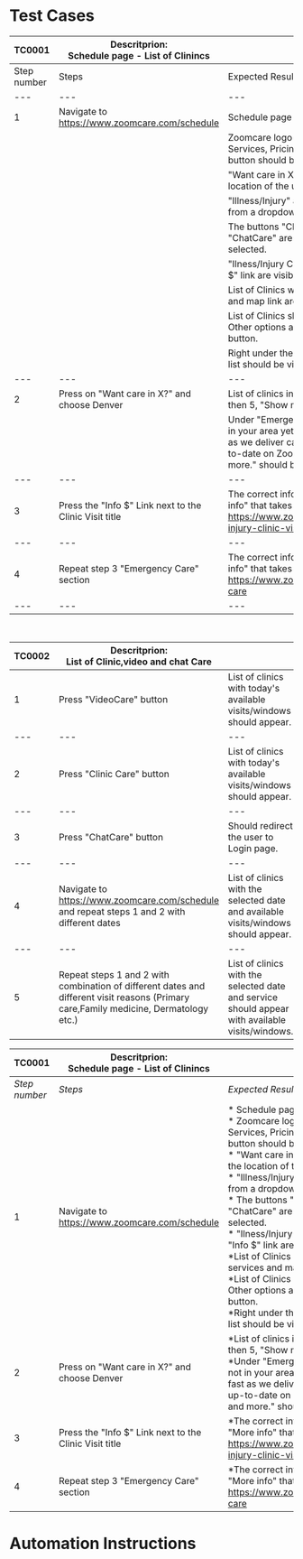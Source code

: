 # Test Cases

| TC0001      | Descritprion: <br /> Schedule page - List of Clinincs |                                                                                                      |
|        ---  |                         ---                    |                                          ---                                                         |
| Step number | Steps                                          | Expected Results                                                                                     | 
| --- | --- | --- |
| 1           | Navigate to https://www.zoomcare.com/schedule  | Schedule page should be shown                                                                       |
|             |                                                | Zoomcare logo top-right, Schedule, Locations, Services, Pricing & Insurance links and Login button should be visible.|
|             |                                                | "Want care in X?" should be shown based on the location of the user.                                |
|             |                                                | "Illness/Injury" and "Today" shown by default from a dropdown menu.                                 |
|             |                                                | The buttons "Clinic Care", "VideoCare" and "ChatCare" are visible, "Clinic Care" button is selected.|
|             |                                                | "Ilness/Injury Clinic visit title, followed by the "Info $" link are visiblle.                    |
|             |                                                | List of Clinics with available times, clicnic services and map link are visible.                    |
|             |                                                | List of Clinics should contain 5 or less options - Other options are ihdden under the "Show More" button.|
|             |                                                | Right under the list of clinics, "Emergency Care" list should be visible followed by the "Info $" link.|                                                                                               |
| --- | --- | --- |
| 2           | Press on "Want care in X?" and choose Denver   | List of clinics in Denver should appear - If less then 5, "Show more" button should not be visible. |
|             |                                                | Under "Emergency Care" the message "We're not in your area yet—but we're growing almost as fast as we deliver care! Follow us on social to stay up-to-date on ZoomCare news, announcements and more." should be visible.|                                                 
| --- | --- | --- |
| 3           | Press the "Info $" Link next to the Clinic Visit title| The correct info should appear with the link "More info" that takes the user to the page https://www.zoomcare.com/services/illness-injury-clinic-visit                                       |
| --- | --- | --- |
| 4           | Repeat step 3 "Emergency Care" section         | The correct info should appear with the link "More info" that takes the user to the page https://www.zoomcare.com/services/emergency-care                                                     |
| --- | --- | --- |

<br />

| TC0002      | Descritprion: <br /> List of Clinic,video and chat Care|                                                                                              |
|        ---  |                         ---                    |                                          ---                                                         |
| 1 | Press "VideoCare" button | List of clinics with today's available visits/windows should appear.|
| --- | --- | --- |
|2| Press "Clinic Care" button|  List of clinics with today's available visits/windows should appear.|
| --- | --- | --- |
|3| Press "ChatCare" button| Should redirect the user to Login page.|
| --- | --- | --- |
|4| Navigate to https://www.zoomcare.com/schedule and repeat steps 1 and 2 with different dates|  List of clinics with the selected date and available visits/windows should appear.
| --- | --- | --- |
|5| Repeat steps 1 and 2 with combination of different dates and different visit reasons (Primary care,Family medicine, Dermatology etc.)|  List of clinics with the selected date and service should appear with available visits/windows.



| TC0001      | Descritprion: <br /> Schedule page - List of Clinincs |                                                                                                      |
|        ---  |                         ---                    |                                          ---                                                         |
| *Step number* | *Steps*                                          | *Expected Results*                                                                                     | 
| 1           | Navigate to https://www.zoomcare.com/schedule  | * Schedule page should be shown <br />* Zoomcare logo top-right, Schedule, Locations, Services, Pricing & Insurance links and Login button should be visible.<br /> * "Want care in X?" should be shown based on the location of the user.<br /> * "Illness/Injury" and "Today" shown by default from a dropdown menu. <br />* The buttons "Clinic Care", "VideoCare" and "ChatCare" are visible, "Clinic Care" button is selected.<br /> *  "Ilness/Injury Clinic visit title, followed by the "Info $" link are visiblle. <br />*List of Clinics with available times, clicnic services and map link are visible. <br />*List of Clinics should contain 5 or less options - Other options are ihdden under the "Show More" button. <br />*Right under the list of clinics, "Emergency Care" list should be visible followed by the "Info $" link.|                                                         
| 2           | Press on "Want care in X?" and choose Denver   | *List of clinics in Denver should appear - If less then 5, "Show more" button should not be visible. <br />*Under "Emergency Care" the message "We're not in your area yet—but we're growing almost as fast as we deliver care! Follow us on social to stay up-to-date on ZoomCare news, announcements and more." should be visible.|                                                 
| 3           | Press the "Info $" Link next to the Clinic Visit title| *The correct info should appear with the link "More info" that takes the user to the page https://www.zoomcare.com/services/illness-injury-clinic-visit                                       |
| 4           | Repeat step 3 "Emergency Care" section         | *The correct info should appear with the link "More info" that takes the user to the page https://www.zoomcare.com/services/emergency-care                                                     |


# Automation Instructions
